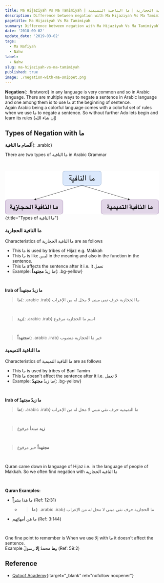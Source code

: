 ```yaml
---
title: Ma Hijaziyah Vs Ma Tamimiyah | ما النافية الحجازية | ما النافية التميمية
description: Difference between negation with Ma Hijaziyah Vs Ma Tamimiyah? Irab and its use in Quran.
pagetitle: Ma Hijaziyah Vs Ma Tamimiyah
summary: Difference between negation with Ma Hijaziyah Vs Ma Tamimiyah? Irab and its use in Quran.
date: '2018-09-02'
update_date: '2019-03-02'
tags:
  - Ma Nafiyah
  - Nahw
label:
  - Nahw
slug: ma-hijaziyah-vs-ma-tamimiyah
published: true
image: ./negation-with-ma-snippet.png
---
```


**Negation**{: .firstword} in any language is very common and so in Arabic language. There are multiple ways to negate a sentence in Arabic language and one among them is to use ما at the beginning of sentence.  
Again Arabic being a colorful language comes with a colorful set of rules when we use ما to negate a sentence. So without further Ado lets begin and learn its rules (إن شاء الله)

## Types of Negation with ما
 **أَقْسام ما النافية**{: .arabic}

There are two types of ما النافية in Arabic Grammar  

<br/>

![Types of ما النافية](./negation-with-ma.png){:title="Types of ما النافية"}

### ما النافية الحجازية
Characteristics of ما النافية الحجازية are as follows
- This ما is used by tribes of Hijaz e.g. Makkah
- This ما is like ليس in the meaning and also in the function in the sentence.
- This ما affects the sentence after it i.e. it تعمل 
- Example: ما زيدٌ **مجتهداً**{: .bg-yellow}  

<br/>

**Irab of ما زيدٌ مجتهداً**
  > **ما**{: .arabic .irab}
  ما الحجازية حرف نفي مبني لا محل له من الإعراب  

<br/>

  > **زيد**{: .arabic .irab}
  اسم ما الحجازية مرفوع

<br/>

  > **مجتهداً**{: .arabic .irab}
  خبر ما الحجازية منصوب

### ما النافية التميمية
Characteristics of ما النافية التميمية are as follows
  - This ما is used by tribes of Bani Tamim
  - This ما doesn't affect the sentence after it i.e. لا تعمل
  - Example: ما زيدٌ **مجتهدٌ**{: .bg-yellow}

<br/>

**Irab of ما زيدٌ مجتهدٌ**
  > **ما**{: .arabic .irab}
  ما التميمية حرف نفي مبني لا محل له من الإعراب  

<br/>

  > **زيد**
  مبتدأ مرفوع

<br/>

  > **مجتهداً**
  خبر مرفوع

<br/>

Quran came down in language of Hijaz i.e. in the language of people of Makkah. So we often find negation with ما النافية الحجازية  

<br/>

**Quran Examples:**
- ما هذا بشر**اً** (Ref: 12:31)
  - > **ما**{: .arabic .irab}
    ما الحجازية حرف نفي مبني لا محل له من الإعراب
- ما هن أمها**تِ**هم (Ref: 3:144)

<br/>

One fine point to remember is When we use إلا with ما it doesn't affect the sentence.  
Example و**ما** محمدٌ **إلا** رسولٌ (Ref: 59:2)

## Reference
- [Qutoof Academy](https://www.qutoofacademy.com/){:target="_blank" rel="nofollow noopener"}